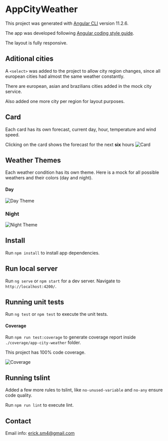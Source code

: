 # AppCityWeather

This project was generated with [Angular CLI](https://github.com/angular/angular-cli) version 11.2.6.

The app was developed following [Angular coding style guide](https://angular.io/guide/styleguide).

The layout is fully responsive.

## Aditional cities
A `<select>` was added to the project to allow city region changes, since all european cities had almost the same weather constantly.

There are european, asian and brazilians cities added in the mock city service.

Also added one more city per region for layout purposes.

## Card
Each card has its own forecast, current day, hour, temperature and wind speed.

Clicking on the card shows the forecast for the next **six** hours
![Card](https://i.ibb.co/tsmRV7X/card.jpg)

## Weather Themes
Each weather condition has its own theme. Here is a mock for all possible weathers and their colors (day and night).

#### Day
![Day Theme](https://i.ibb.co/JqwTNSw/day.jpg)

### Night
![Night Theme](https://i.ibb.co/m0cZPB4/night.jpg)

## Install

Run `npm install` to install app dependencies.

## Run local server

Run `ng serve` or `npm start` for a dev server. Navigate to `http://localhost:4200/`.

## Running unit tests

Run `ng test` or `npm test` to execute the unit tests.

#### Coverage

Run `npm run test:coverage` to generate coverage report inside `./coverage/app-city-weather` folder. 

This project has 100% code coverage.

![Coverage](https://i.ibb.co/kKkjT6K/coverage.jpg)

## Running tslint
Added a few more rules to tslint, like `no-unused-variable` and `no-any` ensure code quality.

Run `npm run lint`  to execute lint.

## Contact
Email info: erick.sm4@gmail.com
